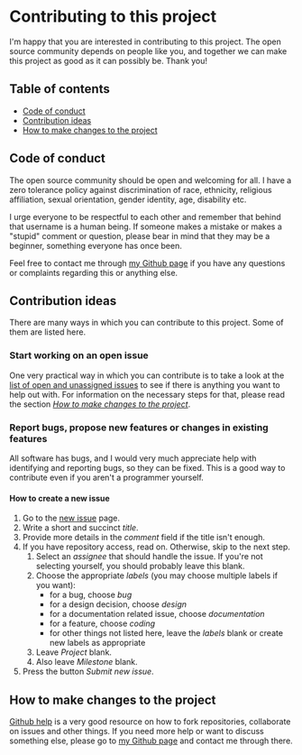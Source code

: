# Contributing to this project
I'm happy that you are interested in contributing to this project. The open 
source community depends on people like you, and together we can make this 
project as good as it can possibly be. Thank you!

## Table of contents
* [Code of conduct](#code-of-conduct)
* [Contribution ideas](#contribution-ideas)
* [How to make changes to the project][4]

## Code of conduct
The open source community should be open and welcoming for all. I have a zero 
tolerance policy against discrimination of race, ethnicity, religious 
affiliation, sexual orientation, gender identity, age, disability etc.

I urge everyone to be respectful to each other and remember that behind that 
username is a human being. If someone makes a mistake or makes a "stupid" 
comment or question, please bear in mind that they may be a beginner, something 
everyone has once been.

Feel free to contact me through [my Github page][1] if you have any questions 
or complaints regarding this or anything else.

## Contribution ideas
There are many ways in which you can contribute to this project. Some of them 
are listed here.

### Start working on an open issue
One very practical way in which you can contribute is to take a look at the 
[list of open and unassigned issues][3] to see if there is anything you want to 
help out with. For information on the necessary steps for that, please read the 
section *[How to make changes to the project][4]*.

### Report bugs, propose new features or changes in existing features
All software has bugs, and I would very much appreciate help with identifying 
and reporting bugs, so they can be fixed. This is a good way to contribute even 
if you aren't a programmer yourself.

#### How to create a new issue
1. Go to the [new issue][2] page.
1. Write a short and succinct *title*.
1. Provide more details in the *comment* field if the title isn't enough.
1. If you have repository access, read on. Otherwise, skip to the next step.
    1. Select an *assignee* that should handle the issue. If you're not
    selecting yourself, you should probably leave this blank.
    1. Choose the appropriate *labels* (you may choose multiple labels if you 
    want):
        * for a bug, choose *bug*
        * for a design decision, choose *design*
        * for a documentation related issue, choose *documentation*
        * for a feature, choose *coding*
        * for other things not listed here, leave the *labels* blank or create
        new labels as appropriate
    1. Leave *Project* blank.
    1. Also leave *Milestone* blank.
1. Press the button *Submit new issue*.

## How to make changes to the project
[Github help][5] is a very good resource on how to fork repositories, 
collaborate on issues and other things. If you need more help or want to 
discuss something else, please go to [my Github page][1] and contact me through 
there.


[1]: https://github.com/olivertwistor
[2]: https://github.com/olivertwistor/java-tui/issues/new
[3]: https://github.com/olivertwistor/java-tui/issues
[4]: #how-to-make-changes-to-the-project
[5]: https://docs.github.com/en/github/collaborating-with-issues-and-pull-requests

